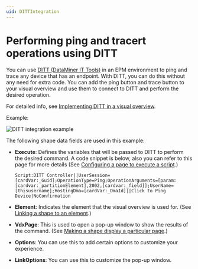 ```yaml
---
uid: DITTIntegration
---
```


# Performing ping and tracert operations using DITT

You can use [DITT (DataMiner IT Tools)](xref:Dataminer_IT_Tool_Overview) in an EPM environment to ping and trace any device that has an endpoint. With DITT, you can do this without any need for extra code. You can add the ping button and trace button to your visual overview and use them to connect to DITT and perform the desired operation.

For detailed info, see [Implementing DITT in a visual overview](xref:Implementing_DITT_in_Visio).

Example:

![DITT integration example](~/develop/images/EPM_DITT_integration.png)


The following shape data fields are used in this example:

- **Execute**: Defines the variables that will be passed to DITT to perform the desired command. A code snippet is below, also you can refer to this page for more details (See [Configuring a page to execute a script](xref:Configuring_a_page_to_execute_a_script_automatically).)

  ```text
  Script:DITT Controller||UserSession=[cardVar:_Guid];OperationType=Ping;OperationArguments=[param:[cardvar:_partitionElement],2002,[cardvar:_field]];UserName=[thisusername];HostingDma=[cardVar:_DmaId]||Click to Ping Device|NoConfirmation
  ```

- **Element**: Indicates the element that the visual overview is used for. (See [Linking a shape to an element](xref:Linking_a_shape_to_an_element_a_service_or_a_redundancy_group).)

- **VdxPage**: This is used to open a pop-up window to show the results of the command. (See [Making a shape display a particular page](xref:Making_a_shape_display_a_particular_page_of_the_current_Visio_drawing).)

- **Options**: You can use this to add certain options to customize your experience.

- **LinkOptions**: You can use this to customize the pop-up window.
